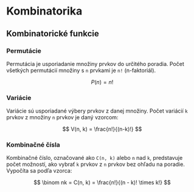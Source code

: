 # Kombinatorika

## Kombinatorické funkcie

### Permutácie

Permutácia je usporiadanie množiny prvkov do určitého poradia. Počet všetkých permutácií množiny s `n` prvkami je `n!` (n-faktoriál).

$$
P(n) = n!
$$

### Variácie

Variácie sú usporiadané výbery prvkov z danej množiny. Počet variácií `k` prvkov z množiny `n` prvkov je daný vzorcom:

$$
V(n, k) = \frac{n!}{(n-k)!}
$$

### Kombinačné čísla

Kombinačné číslo, označované ako `C(n, k)` alebo `n` nad `k`, predstavuje počet možností, ako vybrať `k` prvkov z `n` prvkov bez ohľadu na poradie. Vypočíta sa podľa vzorca:

$$
\binom nk = C(n, k) = \frac{n!}{(n - k)! \times k!}
$$
